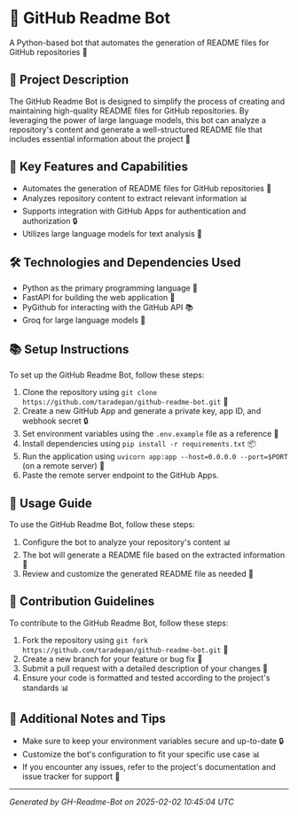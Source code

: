 # 🚀 GitHub Readme Bot
A Python-based bot that automates the generation of README files for GitHub repositories 🤖

## 📝 Project Description
The GitHub Readme Bot is designed to simplify the process of creating and maintaining high-quality README files for GitHub repositories. By leveraging the power of large language models, this bot can analyze a repository's content and generate a well-structured README file that includes essential information about the project 📄

## 🚀 Key Features and Capabilities
* Automates the generation of README files for GitHub repositories 📝
* Analyzes repository content to extract relevant information 📊
* Supports integration with GitHub Apps for authentication and authorization 🔒
* Utilizes large language models for text analysis 🤖

## 🛠️ Technologies and Dependencies Used
* Python as the primary programming language 🐍
* FastAPI for building the web application 🚀
* PyGithub for interacting with the GitHub API 📚
* Groq for large language models 🤖

## 📚 Setup Instructions
To set up the GitHub Readme Bot, follow these steps:
1. Clone the repository using `git clone https://github.com/taradepan/github-readme-bot.git` 📁
2. Create a new GitHub App and generate a private key, app ID, and webhook secret 🔒
3. Set environment variables using the `.env.example` file as a reference 📝
4. Install dependencies using `pip install -r requirements.txt` 📦
5. Run the application using `uvicorn app:app --host=0.0.0.0 --port=$PORT` (on a remote server) 🚀
6. Paste the remote server endpoint to the GitHub Apps. 

## 📄 Usage Guide
To use the GitHub Readme Bot, follow these steps:
1. Configure the bot to analyze your repository's content 📊
2. The bot will generate a README file based on the extracted information 📝
3. Review and customize the generated README file as needed 📄

## 🤝 Contribution Guidelines
To contribute to the GitHub Readme Bot, follow these steps:
1. Fork the repository using `git fork https://github.com/taradepan/github-readme-bot.git` 📁
2. Create a new branch for your feature or bug fix 🌿
3. Submit a pull request with a detailed description of your changes 📝
4. Ensure your code is formatted and tested according to the project's standards 📊

## 📝 Additional Notes and Tips
* Make sure to keep your environment variables secure and up-to-date 🔒
* Customize the bot's configuration to fit your specific use case 📊
* If you encounter any issues, refer to the project's documentation and issue tracker for support 🤔

---
*Generated by GH-Readme-Bot on 2025-02-02 10:45:04 UTC*
